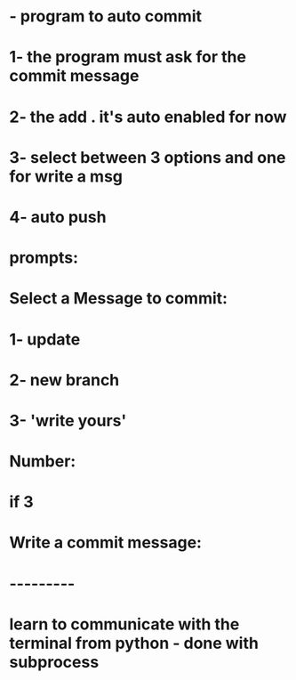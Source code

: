 #  - program to auto commit

# 1- the program must ask for the commit message 
# 2- the add . it's auto enabled for now
# 3- select between 3 options and one for write a msg
# 4- auto push

# prompts:
# Select a Message to commit:
# 1- update
# 2- new branch
# 3- 'write yours'

# Number: 

# if 3
# Write a commit message: 

# ---------
# learn to communicate with the terminal from python - done with subprocess 
